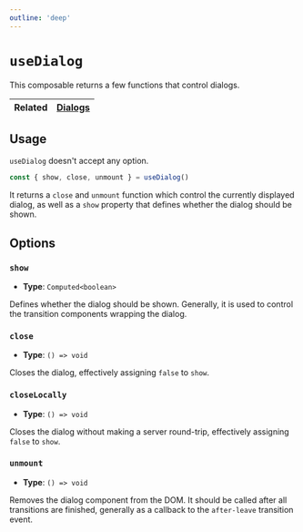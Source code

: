 ```yaml
---
outline: 'deep'
---
```


# `useDialog`

This composable returns a few functions that control dialogs.

| Related | [Dialogs](../../guide/dialogs.md) |
| ------- | --------------------------------- |

## Usage

`useDialog` doesn't accept any option. 

```ts
const { show, close, unmount } = useDialog()
```

It returns a `close` and `unmount` function which control the currently displayed dialog, as well as a `show` property that defines whether the dialog should be shown.


## Options

### `show`

- **Type**: `Computed<boolean>`

Defines whether the dialog should be shown. Generally, it is used to control the transition components wrapping the dialog.

### `close`

- **Type**: `() => void`

Closes the dialog, effectively assigning `false` to `show`.

### `closeLocally`

- **Type**: `() => void`

Closes the dialog without making a server round-trip, effectively assigning `false` to `show`.

### `unmount`

- **Type**: `() => void`

Removes the dialog component from the DOM. It should be called after all transitions are finished, generally as a callback to the `after-leave` transition event.
